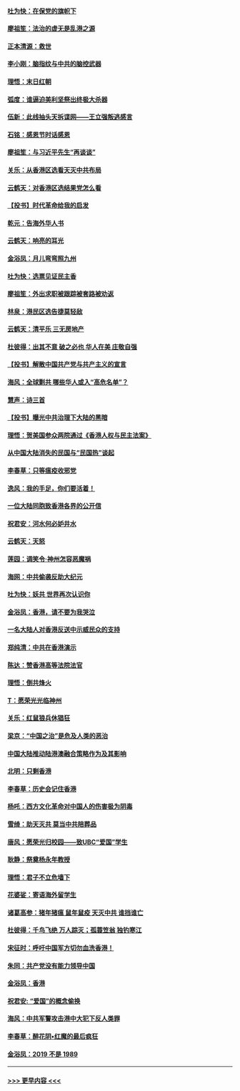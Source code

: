 #### [吐为快：在保党的旗帜下](../pages/nsc993/n11691188.md?t=12010555) 
#### [廖祖笙：法治的虚无是乱港之源](../pages/nsc993/n11690605.md?t=12010555) 
#### [正本清源：救世](../pages/nsc993/n11689134.md?t=12010555) 
#### [李小刚：脑指纹与中共的脑控武器](../pages/nsc993/n11688900.md?t=12010555) 
#### [理悟：末日红朝](../pages/nsc993/n11688829.md?t=12010555) 
#### [弧度：谁逼迫美利坚祭出终极大杀器](../pages/nsc993/n11688735.md?t=12010555) 
#### [伍新：此线抽头天拆谍网——王立强叛逃感言](../pages/nsc993/n11687981.md?t=12010555) 
#### [石铭：感恩节时话感恩](../pages/nsc993/n11687568.md?t=12010555) 
#### [廖祖笙：与习近平先生“再谈谈”](../pages/nsc993/n11687005.md?t=12010555) 
#### [关乐：从香港区选看天灭中共布局](../pages/nsc993/n11686647.md?t=12010555) 
#### [云鹤天：对香港区选结果党怎么看](../pages/nsc993/n11686216.md?t=12010555) 
#### [【投书】时代革命给我的启发](../pages/nsc993/n11684287.md?t=12010555) 
#### [乾元：告海外华人书](../pages/nsc993/n11684044.md?t=12010555) 
#### [云鹤天：响亮的耳光](../pages/nsc993/n11684254.md?t=12010555) 
#### [金浴凤：月儿弯弯照九州](../pages/nsc993/n11684231.md?t=12010555) 
#### [吐为快：选票见证民主香](../pages/nsc993/n11684206.md?t=12010555) 
#### [廖祖笙：外出求职被跟踪被套路被劝返](../pages/nsc993/n11683874.md?t=12010555) 
#### [林泉：港民区选告捷莫轻敌](../pages/nsc993/n11683930.md?t=12010555) 
#### [云鹤天：清平乐 三无房地产](../pages/nsc993/n11681521.md?t=12010555) 
#### [杜彼得：出其不意 破之必也 华人在美 庄敬自强](../pages/nsc993/n11679554.md?t=12010555) 
#### [【投书】解散中国共产党与共产主义的宣言](../pages/nsc993/n11679177.md?t=12010555) 
#### [海风：全球剿共 哪些华人或入“高危名单”？](../pages/nsc993/n11678617.md?t=12010555) 
#### [慧声：诗三首](../pages/nsc993/n11678848.md?t=12010555) 
#### [【投书】曝光中共治理下大陆的黑暗](../pages/nsc993/n11678674.md?t=12010555) 
#### [理悟：贺美国参众两院通过《香港人权与民主法案》](../pages/nsc993/n11678104.md?t=12010555) 
#### [从中国大陆消失的民国与“民国热”谈起](../pages/nsc993/n11678075.md?t=12010555) 
#### [李春草：只等瘟疫收邪党](../pages/nsc993/n11677308.md?t=12010555) 
#### [逸风：我的手足，你们要活着！](../pages/nsc993/n11676352.md?t=12010555) 
#### [一位大陆同胞致香港各界的公开信](../pages/nsc993/n11675761.md?t=12010555) 
#### [祝君安：河水何必妒井水](../pages/nsc993/n11675746.md?t=12010555) 
#### [云鹤天：天怒](../pages/nsc993/n11675718.md?t=12010555) 
#### [莲园：调笑令‧神州怎容恶魔祸](../pages/nsc993/n11675648.md?t=12010555) 
#### [海网：中共偷袭反助大纪元](../pages/nsc993/n11673515.md?t=12010555) 
#### [吐为快：妖共 世界再次认识你](../pages/nsc993/n11673506.md?t=12010555) 
#### [金浴凤：香港，请不要为我哭泣](../pages/nsc993/n11673248.md?t=12010555) 
#### [一名大陆人对香港反送中示威民众的支持](../pages/nsc993/n11672615.md?t=12010555) 
#### [郑纯清：中共在香港演示](../pages/nsc993/n11670539.md?t=12010555) 
#### [陈达：赞香港高等法院法官](../pages/nsc993/n11669542.md?t=12010555) 
#### [理悟：倒共烽火](../pages/nsc993/n11668844.md?t=12010555) 
#### [T：愿荣光光临神州](../pages/nsc993/n11668421.md?t=12010555) 
#### [关乐：红鼠狼兵休猖狂](../pages/nsc993/n11668378.md?t=12010555) 
#### [梁京：“中国之治”是危及人类的恶治](../pages/nsc993/n11668328.md?t=12010555) 
#### [中国大陆推动陆港澳融合策略作为及其影响](../pages/nsc993/n11668157.md?t=12010555) 
#### [北明：只剩香港](../pages/nsc993/n11668002.md?t=12010555) 
#### [李春草：历史会记住香港](../pages/nsc993/n11667927.md?t=12010555) 
#### [杨吒：西方文化革命对中国人的伤害极为阴毒](../pages/nsc993/n11664521.md?t=12010555) 
#### [雪绮：助天灭共 莫当中共陪葬品](../pages/nsc993/n11662650.md?t=12010555) 
#### [唐风：愿荣光归校园——致UBC“爱国”学生](../pages/nsc993/n11662194.md?t=12010555) 
#### [耿静：祭奠杨永年教授](../pages/nsc993/n11662514.md?t=12010555) 
#### [理悟：君子不立危墙下](../pages/nsc993/n11662172.md?t=12010555) 
#### [花婆娑：寄语海外留学生](../pages/nsc993/n11662121.md?t=12010555) 
#### [诸葛高参：猪年猪瘟 鼠年鼠疫 天灭中共 谁挡谁亡](../pages/nsc993/n11661980.md?t=12010555) 
#### [杜彼得：千鸟飞绝 万人踪灭；孤蓑笠翁 独钓寒江](../pages/nsc993/n11661170.md?t=12010555) 
#### [宋征时：呼吁中国军方切勿血洗香港！](../pages/nsc993/n11415318.md?t=12010555) 
#### [朱同：共产党没有能力领导中国](../pages/nsc993/n11660421.md?t=12010555) 
#### [金浴凤：香港](../pages/nsc993/n11660419.md?t=12010555) 
#### [祝君安: “爱国”的概念偷换](../pages/nsc993/n11659706.md?t=12010555) 
#### [海风：中共军警攻击港中大犯下反人类罪](../pages/nsc993/n11659632.md?t=12010555) 
#### [李春草：醉花阴•红魔的最后疯狂](../pages/nsc993/n11659287.md?t=12010555) 
#### [金浴凤：2019 不是 1989](../pages/nsc993/n11657663.md?t=12010555) 

----
#### [ >>> 更早内容 <<< ](../indexes/nsc993-earlier.md)
